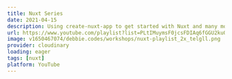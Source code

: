 ```yaml
---
title: Nuxt Series
date: 2021-04-15
description: Using create-nuxt-app to get started with Nuxt and many more videos showing off Nuxt and all its features.
url: https://www.youtube.com/playlist?list=PLtIMuymsF0jcsFDIAq6fGGU2kuOFrFPSm
image: v1650467074/debbie.codes/workshops/nuxt-playlist_2x_telgll.png
provider: cloudinary
loading: eager
tags: [nuxt]
platform: YouTube
---
```

